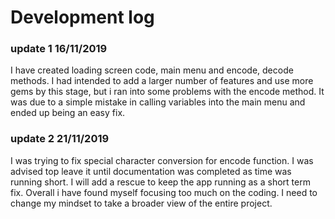 # Development log

### update 1     16/11/2019

I have created loading screen code, main menu and encode, decode methods.
I had intended to add a larger number of features and use more gems by this stage, but i ran into some problems with the encode method.
It was due to a simple mistake in calling variables into the main menu and ended up being an easy fix.

### update 2      21/11/2019

I was trying to fix special character conversion for encode function.
I was advised top leave it until documentation was completed as time was running short.
I will add a rescue to keep the app running as a short term fix.
Overall i have found myself focusing too much on the coding. I need to change my mindset to take a broader view of the entire project.